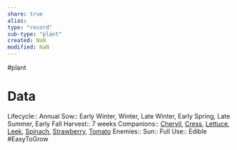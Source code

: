 ```yaml
---
share: true
alias: 
type: "record"
sub-type: "plant"
created: NaN 
modified: NaN
---
```

 #plant
# Data
Lifecycle:: Annual
Sow:: Early Winter, Winter, Late Winter, Early Spring, Late Summer, Early Fall
Harvest:: 7 weeks
Companions:: [Chervil](Chervil.md), [Cress](Cress.md), [Lettuce](./Lettuce.md), [Leek](Leek.md), [Spinach](./Spinach.md), [Strawberry](./Strawberry.md), [Tomato](Tomato.md)
Enemies:: 
Sun:: Full
Use:: Edible
#EasyToGrow 

